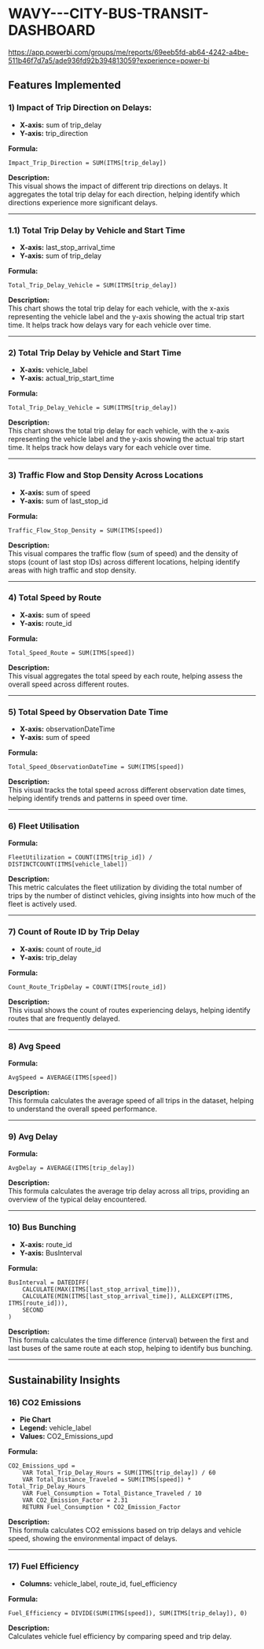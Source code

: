 # WAVY---CITY-BUS-TRANSIT-DASHBOARD

https://app.powerbi.com/groups/me/reports/69eeb5fd-ab64-4242-a4be-511b46f7d7a5/ade936fd92b394813059?experience=power-bi

## Features Implemented

### 1) Impact of Trip Direction on Delays: 

- **X-axis:** sum of trip_delay 
- **Y-axis:** trip_direction 

**Formula:**  
```plaintext
Impact_Trip_Direction = SUM(ITMS[trip_delay])
```

**Description:**  
This visual shows the impact of different trip directions on delays. It aggregates the total trip delay for each direction, helping identify which directions experience more significant delays.

---

### 1.1) Total Trip Delay by Vehicle and Start Time

- **X-axis:** last_stop_arrival_time  
- **Y-axis:** sum of trip_delay  

**Formula:**  
```plaintext
Total_Trip_Delay_Vehicle = SUM(ITMS[trip_delay])
```

**Description:**  
This chart shows the total trip delay for each vehicle, with the x-axis representing the vehicle label and the y-axis showing the actual trip start time. It helps track how delays vary for each vehicle over time.

---

### 2) Total Trip Delay by Vehicle and Start Time

- **X-axis:** vehicle_label  
- **Y-axis:** actual_trip_start_time  

**Formula:**  
```plaintext
Total_Trip_Delay_Vehicle = SUM(ITMS[trip_delay])
```

**Description:**  
This chart shows the total trip delay for each vehicle, with the x-axis representing the vehicle label and the y-axis showing the actual trip start time. It helps track how delays vary for each vehicle over time.

---

### 3) Traffic Flow and Stop Density Across Locations

- **X-axis:** sum of speed  
- **Y-axis:** sum of last_stop_id  

**Formula:**  
```plaintext
Traffic_Flow_Stop_Density = SUM(ITMS[speed])
```

**Description:**  
This visual compares the traffic flow (sum of speed) and the density of stops (count of last stop IDs) across different locations, helping identify areas with high traffic and stop density.

---

### 4) Total Speed by Route

- **X-axis:** sum of speed  
- **Y-axis:** route_id  

**Formula:**  
```plaintext
Total_Speed_Route = SUM(ITMS[speed])
```

**Description:**  
This visual aggregates the total speed by each route, helping assess the overall speed across different routes.

---

### 5) Total Speed by Observation Date Time

- **X-axis:** observationDateTime  
- **Y-axis:** sum of speed  

**Formula:**  
```plaintext
Total_Speed_ObservationDateTime = SUM(ITMS[speed])
```

**Description:**  
This visual tracks the total speed across different observation date times, helping identify trends and patterns in speed over time.

---

### 6) Fleet Utilisation

**Formula:**  
```plaintext
FleetUtilization = COUNT(ITMS[trip_id]) / DISTINCTCOUNT(ITMS[vehicle_label])
```

**Description:**  
This metric calculates the fleet utilization by dividing the total number of trips by the number of distinct vehicles, giving insights into how much of the fleet is actively used.

---

### 7) Count of Route ID by Trip Delay

- **X-axis:** count of route_id  
- **Y-axis:** trip_delay  

**Formula:**  
```plaintext
Count_Route_TripDelay = COUNT(ITMS[route_id])
```

**Description:**  
This visual shows the count of routes experiencing delays, helping identify routes that are frequently delayed.

---

### 8) Avg Speed

**Formula:**  
```plaintext
AvgSpeed = AVERAGE(ITMS[speed])
```

**Description:**  
This formula calculates the average speed of all trips in the dataset, helping to understand the overall speed performance.

---

### 9) Avg Delay

**Formula:**  
```plaintext
AvgDelay = AVERAGE(ITMS[trip_delay])
```

**Description:**  
This formula calculates the average trip delay across all trips, providing an overview of the typical delay encountered.

---

### 10) Bus Bunching

- **X-axis:** route_id  
- **Y-axis:** BusInterval  

**Formula:**  
```plaintext
BusInterval = DATEDIFF(
    CALCULATE(MAX(ITMS[last_stop_arrival_time])),
    CALCULATE(MIN(ITMS[last_stop_arrival_time]), ALLEXCEPT(ITMS, ITMS[route_id])),
    SECOND
)
```

**Description:**  
This formula calculates the time difference (interval) between the first and last buses of the same route at each stop, helping to identify bus bunching.

---

## Sustainability Insights

### 16) CO2 Emissions

- **Pie Chart**  
- **Legend:** vehicle_label  
- **Values:** CO2_Emissions_upd  

**Formula:**  
```plaintext
CO2_Emissions_upd = 
    VAR Total_Trip_Delay_Hours = SUM(ITMS[trip_delay]) / 60
    VAR Total_Distance_Traveled = SUM(ITMS[speed]) * Total_Trip_Delay_Hours
    VAR Fuel_Consumption = Total_Distance_Traveled / 10
    VAR CO2_Emission_Factor = 2.31
    RETURN Fuel_Consumption * CO2_Emission_Factor
```

**Description:**  
This formula calculates CO2 emissions based on trip delays and vehicle speed, showing the environmental impact of delays.

---

### 17) Fuel Efficiency

- **Columns:** vehicle_label, route_id, fuel_efficiency  

**Formula:**  
```plaintext
Fuel_Efficiency = DIVIDE(SUM(ITMS[speed]), SUM(ITMS[trip_delay]), 0)
```

**Description:**  
Calculates vehicle fuel efficiency by comparing speed and trip delay.


